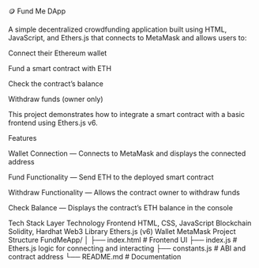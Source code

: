 🪙 Fund Me DApp

A simple decentralized crowdfunding application built using HTML, JavaScript, and Ethers.js that connects to MetaMask and allows users to:

Connect their Ethereum wallet

Fund a smart contract with ETH

Check the contract’s balance

Withdraw funds (owner only)

This project demonstrates how to integrate a smart contract with a basic frontend using Ethers.js v6.

 Features

 Wallet Connection — Connects to MetaMask and displays the connected address

 Fund Functionality — Send ETH to the deployed smart contract

 Withdraw Functionality — Allows the contract owner to withdraw funds

 Check Balance — Displays the contract’s ETH balance in the console

 Tech Stack
Layer	Technology
Frontend	HTML, CSS, JavaScript
Blockchain	Solidity, Hardhat
Web3 Library	Ethers.js (v6)
Wallet	MetaMask
 Project Structure
FundMeApp/
│
├── index.html          # Frontend UI
├── index.js            # Ethers.js logic for connecting and interacting
├── constants.js        # ABI and contract address
└── README.md           # Documentation
